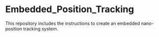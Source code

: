 # Embedded_Position_Tracking
This repository includes the instructions to create an embedded nano-position tracking system. 
